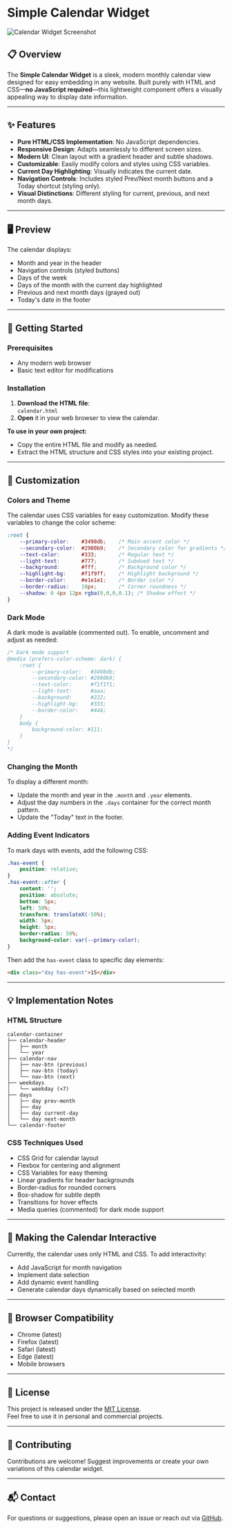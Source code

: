 # Simple Calendar Widget

![Calendar Widget Screenshot](https://github.com/reezmahanan/calander/blob/main/Screenshot%202025-09-14%20112604.png)

## 📋 Overview

The **Simple Calendar Widget** is a sleek, modern monthly calendar view designed for easy embedding in any website. Built purely with HTML and CSS—**no JavaScript required**—this lightweight component offers a visually appealing way to display date information.

---


## ✨ Features

- **Pure HTML/CSS Implementation**: No JavaScript dependencies.
- **Responsive Design**: Adapts seamlessly to different screen sizes.
- **Modern UI**: Clean layout with a gradient header and subtle shadows.
- **Customizable**: Easily modify colors and styles using CSS variables.
- **Current Day Highlighting**: Visually indicates the current date.
- **Navigation Controls**: Includes styled Prev/Next month buttons and a Today shortcut (styling only).
- **Visual Distinctions**: Different styling for current, previous, and next month days.

---

## 🖥️ Preview

The calendar displays:

- Month and year in the header
- Navigation controls (styled buttons)
- Days of the week
- Days of the month with the current day highlighted
- Previous and next month days (grayed out)
- Today's date in the footer

---

## 🚀 Getting Started

### Prerequisites

- Any modern web browser
- Basic text editor for modifications

### Installation

1. **Download the HTML file**:  
   `calendar.html`
2. **Open** it in your web browser to view the calendar.

**To use in your own project:**
- Copy the entire HTML file and modify as needed.
- Extract the HTML structure and CSS styles into your existing project.

---

## 🎨 Customization

### Colors and Theme

The calendar uses CSS variables for easy customization. Modify these variables to change the color scheme:

```css
:root {
    --primary-color:    #3498db;    /* Main accent color */
    --secondary-color:  #2980b9;    /* Secondary color for gradients */
    --text-color:       #333;       /* Regular text */
    --light-text:       #777;       /* Subdued text */
    --background:       #fff;       /* Background color */
    --highlight-bg:     #f1f9ff;    /* Highlight background */
    --border-color:     #e1e1e1;    /* Border color */
    --border-radius:    10px;       /* Corner roundness */
    --shadow: 0 4px 12px rgba(0,0,0,0.1); /* Shadow effect */
}
```

### Dark Mode

A dark mode is available (commented out). To enable, uncomment and adjust as needed:

```css
/* Dark mode support
@media (prefers-color-scheme: dark) {
    :root {
        --primary-color:   #3498db;
        --secondary-color: #2980b9;
        --text-color:      #f1f1f1;
        --light-text:      #aaa;
        --background:      #222;
        --highlight-bg:    #333;
        --border-color:    #444;
    }
    body {
        background-color: #111;
    }
}
*/
```

### Changing the Month

To display a different month:

- Update the month and year in the `.month` and `.year` elements.
- Adjust the day numbers in the `.days` container for the correct month pattern.
- Update the "Today" text in the footer.

### Adding Event Indicators

To mark days with events, add the following CSS:

```css
.has-event {
    position: relative;
}
.has-event::after {
    content: '';
    position: absolute;
    bottom: 5px;
    left: 50%;
    transform: translateX(-50%);
    width: 5px;
    height: 5px;
    border-radius: 50%;
    background-color: var(--primary-color);
}
```

Then add the `has-event` class to specific day elements:

```html
<div class="day has-event">15</div>
```

---

## 💡 Implementation Notes

### HTML Structure

```plaintext
calendar-container
├── calendar-header
│   ├── month
│   └── year
├── calendar-nav
│   ├── nav-btn (previous)
│   ├── nav-btn (today)
│   └── nav-btn (next)
├── weekdays
│   └── weekday (×7)
├── days
│   ├── day prev-month
│   ├── day
│   ├── day current-day
│   └── day next-month
└── calendar-footer
```

### CSS Techniques Used

- CSS Grid for calendar layout
- Flexbox for centering and alignment
- CSS Variables for easy theming
- Linear gradients for header backgrounds
- Border-radius for rounded corners
- Box-shadow for subtle depth
- Transitions for hover effects
- Media queries (commented) for dark mode support

---

## 🔧 Making the Calendar Interactive

Currently, the calendar uses only HTML and CSS. To add interactivity:

- Add JavaScript for month navigation
- Implement date selection
- Add dynamic event handling
- Generate calendar days dynamically based on selected month

---

## 📱 Browser Compatibility

- Chrome (latest)
- Firefox (latest)
- Safari (latest)
- Edge (latest)
- Mobile browsers

---

## 📝 License

This project is released under the [MIT License](LICENSE).  
Feel free to use it in personal and commercial projects.

---

## 🤝 Contributing

Contributions are welcome! Suggest improvements or create your own variations of this calendar widget.

---

## 📬 Contact

For questions or suggestions, please open an issue or reach out via [GitHub](https://github.com/reezmahanan).
